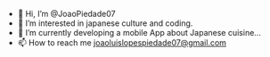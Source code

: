 - 👋 Hi, I’m @JoaoPiedade07
- 👀 I’m interested in japanese culture and coding.
- 🌱 I’m currently developing a mobile App about Japanese cuisine...
- 📫 How to reach me joaoluislopespiedade07@gmail.com

<!---
JoaoPiedade07/JoaoPiedade07 is a ✨ special ✨ repository because its `README.md` (this file) appears on your GitHub profile.
You can click the Preview link to take a look at your changes.
--->
